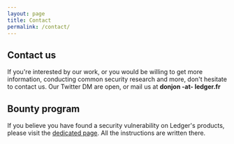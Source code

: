 ```yaml
---
layout: page
title: Contact
permalink: /contact/
---
```


## Contact us
If you're interested by our work, or you would be willing to get more information, conducting common security research and more, don't hesitate to contact us. Our Twitter DM are open, or mail us at **donjon -at- ledger.fr**

## Bounty program
If you believe you have found a security vulnerability on Ledger's products, please visit the [dedicated page](https://www.ledger.com/bounty-program). All the instructions are written there.
